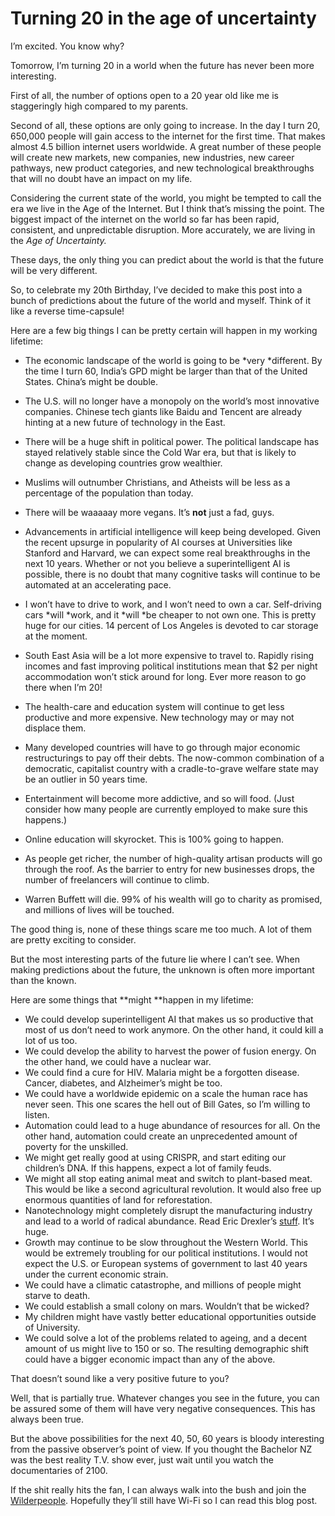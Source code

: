 # Turning 20 in the age of uncertainty

I’m excited. You know why?

Tomorrow, I’m turning 20 in a world when the future has never been more interesting.

First of all, the number of options open to a 20 year old like me is staggeringly high compared to my parents.

Second of all, these options are only going to increase. In the day I turn 20, 650,000 people will gain access to the internet for the first time. That makes almost 4.5 billion internet users worldwide. A great number of these people will create new markets, new companies, new industries, new career pathways, new product categories, and new technological breakthroughs that will no doubt have an impact on my life.

Considering the current state of the world, you might be tempted to call the era we live in the Age of the Internet. But I think that’s missing the point. The biggest impact of the internet on the world so far has been rapid, consistent, and unpredictable disruption. More accurately, we are living in the *Age of Uncertainty.*

These days, the only thing you can predict about the world is that the future will be very different.

So, to celebrate my 20th Birthday, I’ve decided to make this post into a bunch of predictions about the future of the world and myself. Think of it like a reverse time-capsule!

Here are a few big things I can be pretty certain will happen in my working lifetime:

- The economic landscape of the world is going to be *very *different. By the time I turn 60, India’s GPD might be larger than that of the United States. China’s might be double.

- The U.S. will no longer have a monopoly on the world’s most innovative companies. Chinese tech giants like Baidu and Tencent are already hinting at a new future of technology in the East.

- There will be a huge shift in political power. The political landscape has stayed relatively stable since the Cold War era, but that is likely to change as developing countries grow wealthier.

- Muslims will outnumber Christians, and Atheists will be less as a percentage of the population than today.

- There will be waaaaay more vegans. It’s **not** just a fad, guys.

- Advancements in artificial intelligence will keep being developed. Given the recent upsurge in popularity of AI courses at Universities like Stanford and Harvard, we can expect some real breakthroughs in the next 10 years. Whether or not you believe a superintelligent AI is possible, there is no doubt that many cognitive tasks will continue to be automated at an accelerating pace.

- I won’t have to drive to work, and I won’t need to own a car. Self-driving cars *will *work, and it *will *be cheaper to not own one. This is pretty huge for our cities. 14 percent of Los Angeles is devoted to car storage at the moment.

- South East Asia will be a lot more expensive to travel to. Rapidly rising incomes and fast improving political institutions mean that $2 per night accommodation won’t stick around for long. Ever more reason to go there when I’m 20!

- The health-care and education system will continue to get less productive and more expensive. New technology may or may not displace them.

- Many developed countries will have to go through major economic restructurings to pay off their debts. The now-common combination of a democratic, capitalist country with a cradle-to-grave welfare state may be an outlier in 50 years time.

- Entertainment will become more addictive, and so will food. (Just consider how many people are currently employed to make sure this happens.)

- Online education will skyrocket. This is 100% going to happen.

- As people get richer, the number of high-quality artisan products will go through the roof. As the barrier to entry for new businesses drops, the number of freelancers will continue to climb.

- Warren Buffett will die. 99% of his wealth will go to charity as promised, and millions of lives will be touched.

The good thing is, none of these things scare me too much. A lot of them are pretty exciting to consider.

But the most interesting parts of the future lie where I can’t see. When making predictions about the future, the unknown is often more important than the known.

Here are some things that **might **happen in my lifetime:

- We could develop superintelligent AI that makes us so productive that most of us don’t need to work anymore. On the other hand, it could kill a lot of us too.
- We could develop the ability to harvest the power of fusion energy. On the other hand, we could have a nuclear war.
- We could find a cure for HIV. Malaria might be a forgotten disease. Cancer, diabetes, and Alzheimer’s might be too.
- We could have a worldwide epidemic on a scale the human race has never seen. This one scares the hell out of Bill Gates, so I’m willing to listen.
- Automation could lead to a huge abundance of resources for all. On the other hand, automation could create an unprecedented amount of poverty for the unskilled.
- We might get really good at using CRISPR, and start editing our children’s DNA. If this happens, expect a lot of family feuds.
- We might all stop eating animal meat and switch to plant-based meat. This would be like a second agricultural revolution. It would also free up enormous quantities of land for reforestation.
- Nanotechnology might completely disrupt the manufacturing industry and lead to a world of radical abundance. Read Eric Drexler’s [stuff](http://metamodern.com/about-the-author/). It’s huge.
- Growth may continue to be slow throughout the Western World. This would be extremely troubling for our political institutions. I would not expect the U.S. or European systems of government to last 40 years under the current economic strain.
- We could have a climatic catastrophe, and millions of people might starve to death.
- We could establish a small colony on mars. Wouldn’t that be wicked?
- My children might have vastly better educational opportunities outside of University.
- We could solve a lot of the problems related to ageing, and a decent amount of us might live to 150 or so. The resulting demographic shift could have a bigger economic impact than any of the above.

That doesn’t sound like a very positive future to you?

Well, that is partially true. Whatever changes you see in the future, you can be assured some of them will have very negative consequences. This has always been true.

But the above possibilities for the next 40, 50, 60 years is bloody interesting from the passive observer’s point of view. If you thought the Bachelor NZ was the best reality T.V. show ever, just wait until you watch the documentaries of 2100.

If the shit really hits the fan, I can always walk into the bush and join the [Wilderpeople](https://www.youtube.com/watch?v=3C79_YGvCLQ). Hopefully they’ll still have Wi-Fi so I can read this blog post.
